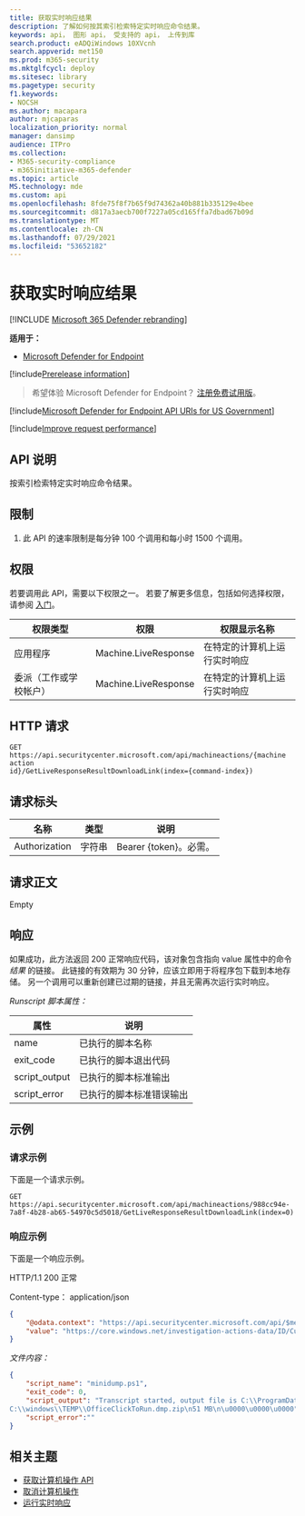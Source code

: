 ```yaml
---
title: 获取实时响应结果
description: 了解如何按其索引检索特定实时响应命令结果。
keywords: api， 图形 api， 受支持的 api， 上传到库
search.product: eADQiWindows 10XVcnh
search.appverid: met150
ms.prod: m365-security
ms.mktglfcycl: deploy
ms.sitesec: library
ms.pagetype: security
f1.keywords:
- NOCSH
ms.author: macapara
author: mjcaparas
localization_priority: normal
manager: dansimp
audience: ITPro
ms.collection:
- M365-security-compliance
- m365initiative-m365-defender
ms.topic: article
MS.technology: mde
ms.custom: api
ms.openlocfilehash: 8fde75f8f7b65f9d74362a40b881b335129e4bee
ms.sourcegitcommit: d817a3aecb700f7227a05cd165ffa7dbad67b09d
ms.translationtype: MT
ms.contentlocale: zh-CN
ms.lasthandoff: 07/29/2021
ms.locfileid: "53652182"
---
```

#  <a name="get-live-response-results"></a>获取实时响应结果

[!INCLUDE [Microsoft 365 Defender rebranding](../../includes/microsoft-defender.md)]

**适用于：**
- [Microsoft Defender for Endpoint](https://go.microsoft.com/fwlink/p/?linkid=2146631)

[!include[Prerelease information](../../includes/prerelease.md)]

> 希望体验 Microsoft Defender for Endpoint？ [注册免费试用版](https://signup.microsoft.com/create-account/signup?products=7f379fee-c4f9-4278-b0a1-e4c8c2fcdf7e&ru=https://aka.ms/MDEp2OpenTrial?ocid=docs-wdatp-exposedapis-abovefoldlink)。

[!include[Microsoft Defender for Endpoint API URIs for US Government](../../includes/microsoft-defender-api-usgov.md)]

[!include[Improve request performance](../../includes/improve-request-performance.md)]

## <a name="api-description"></a>API 说明

按索引检索特定实时响应命令结果。

## <a name="limitations"></a>限制

1. 此 API 的速率限制是每分钟 100 个调用和每小时 1500 个调用。

## <a name="permissions"></a>权限

若要调用此 API，需要以下权限之一。 若要了解更多信息，包括如何选择权限，请参阅 [入门](apis-intro.md)。

|权限类型|权限|权限显示名称|
|---|---|---|
|应用程序|Machine.LiveResponse|在特定的计算机上运行实时响应|
|委派（工作或学校帐户）|Machine.LiveResponse|在特定的计算机上运行实时响应|

## <a name="http-request"></a>HTTP 请求

```HTTP
GET https://api.securitycenter.microsoft.com/api/machineactions/{machine action
id}/GetLiveResponseResultDownloadLink(index={command-index})
```

## <a name="request-headers"></a>请求标头

|名称|类型|说明|
|---|---|---|
|Authorization|字符串|Bearer {token}。必需。|

## <a name="request-body"></a>请求正文

Empty

## <a name="response"></a>响应

如果成功，此方法返回 200 正常响应代码，该对象包含指向 value 属性中的命令 *结果* 的链接。 此链接的有效期为 30 分钟，应该立即用于将程序包下载到本地存储。 另一个调用可以重新创建已过期的链接，并且无需再次运行实时响应。

*Runscript 脚本属性：*

|属性|说明|
|---|---|
|name|已执行的脚本名称|
|exit_code|已执行的脚本退出代码|
|script_output|已执行的脚本标准输出|
|script_error|已执行的脚本标准错误输出|

## <a name="example"></a>示例

### <a name="request-example"></a>请求示例

下面是一个请求示例。

```HTTP
GET https://api.securitycenter.microsoft.com/api/machineactions/988cc94e-7a8f-4b28-ab65-54970c5d5018/GetLiveResponseResultDownloadLink(index=0)
```

### <a name="response-example"></a>响应示例

下面是一个响应示例。

HTTP/1.1 200 正常

Content-type： application/json

```JSON
{
    "@odata.context": "https://api.securitycenter.microsoft.com/api/$metadata#Edm.String",
    "value": "https://core.windows.net/investigation-actions-data/ID/CustomPlaybookCommandOutput/4ed5e7807ad1fe59b00b664fe06a0f07?se=2021-02-04T16%3A13%3A50Z&sp=r&sv=2019-07-07&sr=b&sig=1dYGe9rPvUlXBPvYSmr6/OLXPY98m8qWqfIQCBbyZTY%3D"
}
```

*文件内容：*

```JSON
{
    "script_name": "minidump.ps1",
    "exit_code": 0,
    "script_output": "Transcript started, output file is C:\\ProgramData\\Microsoft\\Windows Defender Advanced Threat Protection\\Temp\\PSScriptOutputs\\PSScript_Transcript_{TRANSCRIPT_ID}.txt
C:\\windows\\TEMP\\OfficeClickToRun.dmp.zip\n51 MB\n\u0000\u0000\u0000",
    "script_error":""
}
```

## <a name="related-topics"></a>相关主题

- [获取计算机操作 API](get-machineaction-object.md)
- [取消计算机操作](cancel-machine-action.md)
- [运行实时响应](run-live-response.md) 
